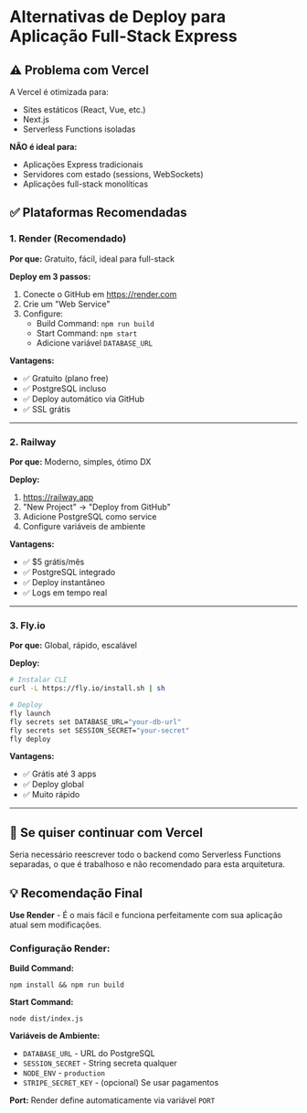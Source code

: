 # Alternativas de Deploy para Aplicação Full-Stack Express

## ⚠️ Problema com Vercel

A Vercel é otimizada para:
- Sites estáticos (React, Vue, etc.)
- Next.js
- Serverless Functions isoladas

**NÃO é ideal para:**
- Aplicações Express tradicionais
- Servidores com estado (sessions, WebSockets)
- Aplicações full-stack monolíticas

## ✅ Plataformas Recomendadas

### 1. **Render** (Recomendado) 
**Por que:** Gratuito, fácil, ideal para full-stack

**Deploy em 3 passos:**
1. Conecte o GitHub em https://render.com
2. Crie um "Web Service"
3. Configure:
   - Build Command: `npm run build`
   - Start Command: `npm start`
   - Adicione variável `DATABASE_URL`

**Vantagens:**
- ✅ Gratuito (plano free)
- ✅ PostgreSQL incluso
- ✅ Deploy automático via GitHub
- ✅ SSL grátis

---

### 2. **Railway**
**Por que:** Moderno, simples, ótimo DX

**Deploy:**
1. https://railway.app
2. "New Project" → "Deploy from GitHub"  
3. Adicione PostgreSQL como service
4. Configure variáveis de ambiente

**Vantagens:**
- ✅ $5 grátis/mês
- ✅ PostgreSQL integrado
- ✅ Deploy instantâneo
- ✅ Logs em tempo real

---

### 3. **Fly.io**
**Por que:** Global, rápido, escalável

**Deploy:**
```bash
# Instalar CLI
curl -L https://fly.io/install.sh | sh

# Deploy
fly launch
fly secrets set DATABASE_URL="your-db-url"
fly secrets set SESSION_SECRET="your-secret"
fly deploy
```

**Vantagens:**
- ✅ Grátis até 3 apps
- ✅ Deploy global
- ✅ Muito rápido

---

## 🔧 Se quiser continuar com Vercel

Seria necessário reescrever todo o backend como Serverless Functions separadas, o que é trabalhoso e não recomendado para esta arquitetura.

## 💡 Recomendação Final

**Use Render** - É o mais fácil e funciona perfeitamente com sua aplicação atual sem modificações.

### Configuração Render:

**Build Command:**
```
npm install && npm run build
```

**Start Command:**
```
node dist/index.js
```

**Variáveis de Ambiente:**
- `DATABASE_URL` - URL do PostgreSQL
- `SESSION_SECRET` - String secreta qualquer
- `NODE_ENV` - `production`
- `STRIPE_SECRET_KEY` - (opcional) Se usar pagamentos

**Port:** Render define automaticamente via variável `PORT`
